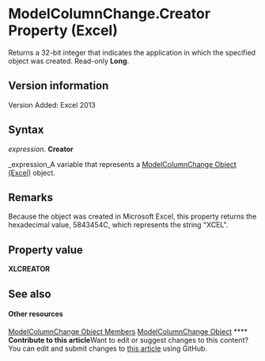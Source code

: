 
# ModelColumnChange.Creator Property (Excel)

Returns a 32-bit integer that indicates the application in which the specified object was created. Read-only  **Long**.


## Version information

Version Added: Excel 2013 


## Syntax

 _expression_. **Creator**

 _expression_A variable that represents a  [ModelColumnChange Object (Excel)](5b7cb86d-744c-53ea-0fcf-79d2710baa37.md) object.


## Remarks

Because the object was created in Microsoft Excel, this property returns the hexadecimal value, 5843454C, which represents the string "XCEL".


## Property value

 **XLCREATOR**


## See also


#### Other resources


 [ModelColumnChange Object Members](8b9bc464-3604-f863-00d0-d8908991dca4.md)
 [ModelColumnChange Object](5b7cb86d-744c-53ea-0fcf-79d2710baa37.md)
****   **Contribute to this article**Want to edit or suggest changes to this content? You can edit and submit changes to  [this article](https://github.com/jhershey00/VBA_Excel_Test/OpenXMLCon/articles/8c40b267-91b3-f7ab-1cdf-7329789dc0eb.md) using GitHub.

